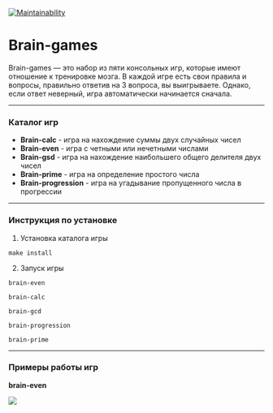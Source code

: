 [![Maintainability](https://api.codeclimate.com/v1/badges/bed098485449c4d40375/maintainability)](https://codeclimate.com/github/nikitakozlovjr/Brain-games/maintainability)
# Brain-games
Brain-games — это набор из пяти консольных игр, которые имеют отношение к тренировке мозга. В каждой игре есть свои правила и вопросы, правильно ответив на 3 вопроса, вы выигрываете. Однако, если ответ неверный, игра автоматически начинается сначала.

___

### Каталог игр
- **Brain-calc** - игра на нахождение суммы двух случайных чисел 
- **Brain-even** - игра с четными или нечетными числами
- **Brain-gsd** - игра на нахождение наибольшего общего делителя двух чисел
- **Brain-prime** - игра на определение простого числа
- **Brain-progression** - игра на угадывание пропущенного числа в прогрессии 

____

### Инструкция по установке 
1. Установка каталога игры 
```
make install
```

2. Запуск игры

```
brain-even
```

```
brain-calc
```

```
brain-gcd
```

```
brain-progression
```

```
brain-prime
```

___

### Примеры работы игр

**brain-even**

![](https://asciinema.org/a/MU1lJ6myAvk5r4R9WcKBKiVBH)